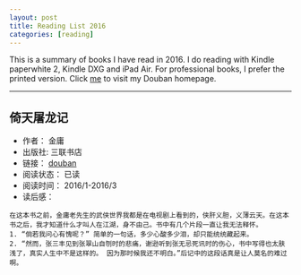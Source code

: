```yaml
---
layout: post
title: Reading List 2016
categories: [reading]
---
```


This is a summary of books I have read in 2016. I do reading with Kindle paperwhite 2, Kindle DXG and iPad Air. For professional books, I prefer the printed version. Click [me](http://www.douban.com/people/wsbd2018/) to visit my Douban homepage.

------

## 倚天屠龙记 ##
+ 作者：    金庸  
+ 出版社:   三联书店
+ 链接：   [douban](https://book.douban.com/subject/1789841/)
+ 阅读状态：   已读
+ 阅读时间：   2016/1-2016/3
+ 读后感：   
```
在这本书之前，金庸老先生的武侠世界我都是在电视剧上看到的，侠肝义胆，义薄云天。在这本书之后，我才知道什么才叫人在江湖，身不由己。书中有几个片段一直让我无法释怀。
1. “倘若我问心有愧呢？” 简单的一句话，多少心酸多少泪，却只能统统藏起来。
2. “然而，张三丰见到张翠山自刎时的悲痛，谢逊听到张无忌死讯时的伤心，书中写得也太肤浅了，真实人生中不是这样的。 因为那时候我还不明白。”后记中的这段话真是让人莫名的难过啊。
```
